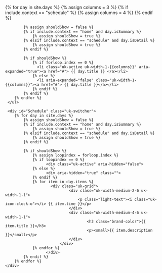 <div class="uk-width-1-1">
    <ul class="uk-tab uk-tab-center uk-tab-grid uk-margin-large-bottom" data-uk-tab data-uk-switcher="{connect:'#Schedule'}">
  		{% for day in site.days %}
			{% assign columns = 3 %}
			{% if include.context == "schedule" %}
			    {% assign columns = 4 %}
			{% endif %}
			
			{% assign shouldShow = false %}
			{% if include.context == "home" and day.isSummary %}
				{% assign shouldShow = true %}
			{% elsif include.context == "schedule" and day.isDetail %}
				{% assign shouldShow = true %}
			{% endif %}
			
			{% if shouldShow %}
				{% if forloop.index == 0 %}
                  <li class="uk-active uk-width-1-{{columns}}" aria-expanded="true"><a href="#"> {{ day.title }} </a></li>
				{% else %}
                  <li aria-expanded="false" class="uk-width-1-{{columns}}"><a href="#"> {{ day.title }}</a></li>
				{% endif %}
			{% endif %}
		{% endfor %}
     </ul>
			  
     <div id="Schedule" class="uk-switcher">
    	{% for day in site.days %}	
			{% assign shouldShow = false %}
			{% if include.context == "home" and day.isSummary %}
				{% assign shouldShow = true %}
			{% elsif include.context == "schedule" and day.isDetail %}
				{% assign shouldShow = true %}
			{% endif %}
				
			{% if shouldShow %}
				{% assign loopindex = forloop.index %}
				{% if loopindex == 0 %}
                      <div class="uk-active" aria-hidden="false">
				{% else %}
                      <div aria-hidden="true" class="">
				{% endif %}
	    		{% for item in day.items %}
                   	 	<div class="uk-grid">
                      		  	<div class="uk-width-medium-2-6 uk-width-1-1">
                        			<p class="light-text"><i class="uk-icon-clock-o"></i> {{ item.time }}</p>
                     		   	</div>
                      		 	<div class="uk-width-medium-4-6 uk-width-1-1">
                        				<h3 class="brand-color">{{ item.title }}</h3>
                        				<p><small>{{ item.description }}</small></p>
                      			</div>
                    		</div>
  			    {% endfor %}
				      </div>
			{% endif %}
  		{% endfor %}
	</div>					  
</div>
